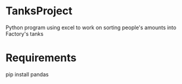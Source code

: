 # TanksProject
 Python program using excel to work on sorting people's amounts into Factory's tanks

# Requirements
 pip install pandas
